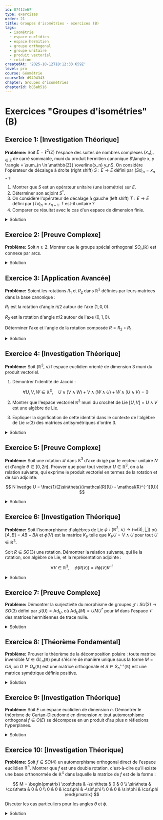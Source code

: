 ```yaml
---
id: 07412e67
type: exercises
order: 21
title: Groupes d'isométries - exercices (B)
tags:
  - isométrie
  - espace euclidien
  - espace hermitien
  - groupe orthogonal
  - groupe unitaire
  - produit vectoriel
  - rotation
createdAt: '2025-10-12T18:12:33.659Z'
level: pro
course: Géométrie
courseId: d9494343
chapter: Groupes d'isométries
chapterId: b85ab516
---
```

# Exercices "Groupes d'isométries" (B)

## Exercice 1: [Investigation Théorique]

**Problème:** Soit $E = \ell^2(\mathbb{Z})$ l'espace des suites de nombres complexes $(x_n)_{n \in \mathbb{Z}}$ de carré sommable, muni du produit hermitien canonique $\langle x, y \rangle = \sum_{n \in \mathbb{Z}} \overline{x_n} y_n$. On considère l'opérateur de décalage à droite (right shift) $S: E \to E$ défini par $(Sx)_n = x_{n-1}$.

1. Montrer que $S$ est un opérateur unitaire (une isométrie) sur $E$.
2. Déterminer son adjoint $S^*$.
3. On considère l'opérateur de décalage à gauche (left shift) $T: E \to E$ défini par $(Tx)_n = x_{n+1}$. $T$ est-il unitaire ?
4. Comparer ce résultat avec le cas d'un espace de dimension finie.

<details>

<summary>Solution</summary>

**Méthode:** Nous allons vérifier les propriétés de l'opérateur $S$ en utilisant directement les définitions. Pour la première partie, nous montrerons que $S$ préserve la norme. Pour la seconde, nous utiliserons la définition de l'adjoint $\langle S^*x, y \rangle = \langle x, Sy \rangle$. Pour la troisième, nous vérifierons si $T$ est unitaire en testant s'il est l'inverse de $S$. L'analyse de la situation en dimension infinie mettra en lumière les différences fondamentales avec la dimension finie.

**Étapes:**

1.  **Montrer que $S$ est unitaire.**

    Soit $x = (x_n)_{n \in \mathbb{Z}} \in E$. Calculons la norme de $S(x)$.

    $\|S(x)\|^2 = \sum_{n \in \mathbb{Z}} |(Sx)_n|^2 = \sum_{n \in \mathbb{Z}} |x_{n-1}|^2$.

    En posant $k = n-1$, l'indice $k$ parcourt également $\mathbb{Z}$. La somme devient $\sum_{k \in \mathbb{Z}} |x_k|^2 = \|x\|^2$.

    Ainsi, $\|S(x)\| = \|x\|$ pour tout $x \in E$. L'opérateur $S$ est donc une isométrie. Pour montrer qu'il est unitaire, il faut qu'il soit surjectif. Soit $y=(y_n) \in E$. Cherchons $x \in E$ tel que $Sx=y$. Cela signifie $(Sx)_n = x_{n-1} = y_n$ pour tout $n$, donc $x_k = y_{k+1}$ pour tout $k$. La suite $x = (y_{n+1})_{n \in \mathbb{Z}}$ est bien dans $E$ car sa norme est $\|x\|^2 = \sum_n |y_{n+1}|^2 = \sum_k |y_k|^2 = \|y\|^2 < \infty$. Donc $S$ est surjectif. Une isométrie surjective est un opérateur unitaire.

2.  **Déterminer l'adjoint $S^*$.**

    Pour tous $x, y \in E$, nous devons avoir $\langle S^*x, y \rangle = \langle x, Sy \rangle$.

    $\langle x, Sy \rangle = \sum_{n \in \mathbb{Z}} \overline{x_n} (Sy)_n = \sum_{n \in \mathbb{Z}} \overline{x_n} y_{n-1}$.

    Posons $k=n-1$, donc $n=k+1$. La somme devient $\sum_{k \in \mathbb{Z}} \overline{x_{k+1}} y_k$.

    Cette somme doit être égale à $\langle S^*x, y \rangle = \sum_{k \in \mathbb{Z}} \overline{(S^*x)_k} y_k$.

    Par identification, on a $\overline{(S^*x)_k} = \overline{x_{k+1}}$, donc $(S^*x)_k = x_{k+1}$.

    L'opérateur adjoint est donc $S^*=T$, l'opérateur de décalage à gauche.

3.  **L'opérateur $T$ est-il unitaire ?**

    D'après le point 2, $T=S^*$. Puisque $S$ est unitaire, on a $S^{-1}=S^*$. Donc $T=S^{-1}$. L'inverse d'un opérateur unitaire est unitaire. Vérifions-le directement :

    $\|T(x)\|^2 = \sum_{n \in \mathbb{Z}} |(Tx)_n|^2 = \sum_{n \in \mathbb{Z}} |x_{n+1}|^2 = \sum_{k \in \mathbb{Z}} |x_k|^2 = \|x\|^2$.

    Donc $T$ préserve la norme. Pour la surjectivité, soit $y \in E$. $Tx=y$ donne $x_{n+1}=y_n$, donc $x_k = y_{k-1}$. Cette suite $x$ est dans $E$ et a la même norme que $y$. Donc $T$ est surjectif.

    Ainsi, $T$ est unitaire.

4.  **Comparaison avec la dimension finie.**

    En dimension finie, un endomorphisme $f$ est une isométrie si et seulement si $f^*f = \text{Id}$. Cela implique que $f$ est injectif. Par le théorème du rang, $f$ est alors automatiquement surjectif, donc $f$ est un automorphisme et $f^{-1}=f^*$.

    En dimension infinie, ce n'est plus vrai. Un opérateur peut être une isométrie (et donc injectif) sans être surjectif. L'exemple classique est l'opérateur de décalage à droite sur $\ell^2(\mathbb{N})$, $S: (x_0, x_1, ...) \mapsto (0, x_0, x_1, ...)$. Il est isométrique mais non surjectif (l'image ne contient pas les suites dont le premier terme est non nul). Sur $\ell^2(\mathbb{Z})$, le "trou" n'est pas créé, et la surjectivité est conservée. Cet exercice illustre que sur $\ell^2(\mathbb{Z})$, la situation reste proche de la dimension finie, mais il faut prouver la surjectivité séparément.

**Réponse:**

1. $S$ est unitaire car il préserve la norme et il est surjectif.
2. L'adjoint est $S^*=T$, l'opérateur de décalage à gauche.
3. Oui, $T$ est unitaire.
4. En dimension infinie, une isométrie n'est pas nécessairement surjective, contrairement au cas de la dimension finie. Cependant, dans le cas de $\ell^2(\mathbb{Z})$, l'opérateur de décalage reste surjectif.

</details>

## Exercice 2: [Preuve Complexe]

**Problème:** Soit $n \ge 2$. Montrer que le groupe spécial orthogonal $SO_n(\mathbb{R})$ est connexe par arcs.

<details>

<summary>Solution</summary>

**Méthode:** Nous allons procéder par récurrence sur la dimension $n$. L'idée est de montrer que toute matrice $M \in SO_n(\mathbb{R})$ peut être connectée à l'identité $I_n$ par un chemin continu contenu dans $SO_n(\mathbb{R})$. Pour l'étape de récurrence, nous utiliserons la structure des isométries pour ramener une matrice $M \in SO_n(\mathbb{R})$ à une forme plus simple via un chemin continu, puis appliquer l'hypothèse de récurrence.

**Étapes:**

1.  **Cas de base ($n=2$)**:

    Toute matrice de $SO_2(\mathbb{R})$ est une matrice de rotation $R(\theta) = \begin{pmatrix} \cos\theta & -\sin\theta \\ \sin\theta & \cos\theta \end{pmatrix}$.

    Soit $M = R(\theta_0) \in SO_2(\mathbb{R})$. Le chemin $\gamma: [0,1] \to SO_2(\mathbb{R})$ défini par $\gamma(t) = R(t\theta_0)$ est un chemin continu.

    On a $\gamma(0) = R(0) = I_2$ et $\gamma(1) = R(\theta_0) = M$.

    Le chemin est bien dans $SO_2(\mathbb{R})$ car $\det(R(t\theta_0))=1$ pour tout $t$.

    Donc $SO_2(\mathbb{R})$ est connexe par arcs.

2.  **Hypothèse de récurrence**:

    Supposons que $SO_{n-1}(\mathbb{R})$ est connexe par arcs pour un $n \ge 3$.

3.  **Étape de récurrence**:

    Soit $M \in SO_n(\mathbb{R})$. Soit $e_1$ le premier vecteur de la base canonique de $\mathbb{R}^n$. Considérons le vecteur $v = M e_1$. On a $\|v\| = \|M e_1\| = \|e_1\| = 1$.

    Nous voulons trouver un chemin continu de rotations $R(t)$ tel que $R(0)=I_n$ et $R(1)v = e_1$.

    Si $v = e_1$, on peut prendre $R(t)=I_n$ pour tout $t$.

    Si $v \neq e_1$, $v$ et $e_1$ sont deux vecteurs unitaires distincts. Ils engendrent un plan $P = \text{Vect}(e_1, v)$. Si $v=-e_1$, on peut choisir n'importe quel plan contenant $e_1$.

    Soit $R_P(\theta)$ la rotation d'angle $\theta$ dans le plan $P$ qui amène $e_1$ vers $v$, et qui est l'identité sur $P^\perp$. Soit $\theta_0$ cet angle.

    Le chemin $t \mapsto R_P(t\theta_0)$ est un chemin dans $SO_n(\mathbb{R})$ qui relie $I_n$ à $R_P(\theta_0)$. Soit $R_1 = R_P(\theta_0)$. On a $R_1 e_1 = v$.

    Considérons le chemin $\gamma_1(t)$ de $I_n$ à $R_1^{-1}$. Alors le chemin $t \mapsto \gamma_1(t)M$ relie $M$ à $M' = R_1^{-1}M$.

    Calculons l'action de $M'$ sur $e_1$: $M'e_1 = R_1^{-1}M e_1 = R_1^{-1}v = e_1$.

    La matrice $M'$ fixe donc le vecteur $e_1$. Sa première colonne est $(1,0,...,0)^t$. Comme $M'$ est orthogonale, les autres colonnes sont orthogonales à la première, donc la première ligne est $(1,0,...,0)$.

    La matrice $M'$ a donc la forme :

    $M' = \begin{pmatrix} 1 & 0 \\ 0 & M_{n-1} \end{pmatrix}$, où $M_{n-1} \in M_{n-1}(\mathbb{R})$.

    Comme $M' \in SO_n(\mathbb{R})$, on a ${}^t(M')(M')=I_n$, ce qui implique ${}^tM_{n-1}M_{n-1}=I_{n-1}$, donc $M_{n-1} \in O_{n-1}(\mathbb{R})$.

    De plus, $\det(M')=1 \cdot \det(M_{n-1})=1$, donc $M_{n-1} \in SO_{n-1}(\mathbb{R})$.

4.  **Conclusion de la récurrence**:

    Par l'hypothèse de récurrence, $SO_{n-1}(\mathbb{R})$ est connexe par arcs. Il existe donc un chemin continu $\delta(t)$ dans $SO_{n-1}(\mathbb{R})$ tel que $\delta(0) = I_{n-1}$ et $\delta(1) = M_{n-1}$.

    Construisons le chemin $\gamma_2(t) = \begin{pmatrix} 1 & 0 \\ 0 & \delta(t) \end{pmatrix}$. C'est un chemin continu dans $SO_n(\mathbb{R})$ qui relie $\begin{pmatrix} 1 & 0 \\ 0 & I_{n-1} \end{pmatrix} = I_n$ à $M'$.

    Ainsi, $M'$ est connectée à $I_n$. Puisque $M$ est connectée à $M'$, par transitivité, $M$ est connectée à $I_n$.

    Ceci étant vrai pour toute matrice $M \in SO_n(\mathbb{R})$, le groupe $SO_n(\mathbb{R})$ est connexe par arcs.

**Réponse:** Le groupe $SO_n(\mathbb{R})$ est connexe par arcs pour tout $n \ge 2$. La preuve se fait par récurrence sur $n$.

</details>

## Exercice 3: [Application Avancée]

**Problème:** Soient les rotations $R_1$ et $R_2$ dans $\mathbb{R}^3$ définies par leurs matrices dans la base canonique :

$R_1$ est la rotation d'angle $\pi/2$ autour de l'axe $(1,0,0)$.

$R_2$ est la rotation d'angle $\pi/2$ autour de l'axe $(0,1,0)$.

Déterminer l'axe et l'angle de la rotation composée $R = R_2 \circ R_1$.

<details>

<summary>Solution</summary>

**Méthode:** Nous allons d'abord construire les matrices $M_1$ et $M_2$ de $R_1$ et $R_2$ respectivement. Nous pouvons utiliser la formule de Rodrigues ou une approche géométrique directe. Ensuite, nous calculerons la matrice du composé $M = M_2 M_1$. Enfin, nous extrairons l'axe et l'angle de la rotation correspondante à $M$. L'axe est le vecteur propre associé à la valeur propre 1. L'angle $\theta$ peut être trouvé via la formule $\text{Tr}(M) = 1 + 2\cos\theta$.

**Étapes:**

1.  **Matrice de $R_1$**:

    Rotation d'angle $\theta_1=\pi/2$ autour de $N_1=(1,0,0)$.

    Cette rotation fixe $e_1$, envoie $e_2$ sur $e_3$, et $e_3$ sur $-e_2$.

    La matrice est $M_1 = \begin{pmatrix} 1 & 0 & 0 \\ 0 & \cos(\pi/2) & -\sin(\pi/2) \\ 0 & \sin(\pi/2) & \cos(\pi/2) \end{pmatrix} = \begin{pmatrix} 1 & 0 & 0 \\ 0 & 0 & -1 \\ 0 & 1 & 0 \end{pmatrix}$.

2.  **Matrice de $R_2$**:

    Rotation d'angle $\theta_2=\pi/2$ autour de $N_2=(0,1,0)$.

    Cette rotation fixe $e_2$, envoie $e_3$ sur $e_1$, et $e_1$ sur $-e_3$.

    La matrice est $M_2 = \begin{pmatrix} \cos(\pi/2) & 0 & \sin(\pi/2) \\ 0 & 1 & 0 \\ -\sin(\pi/2) & 0 & \cos(\pi/2) \end{pmatrix} = \begin{pmatrix} 0 & 0 & 1 \\ 0 & 1 & 0 \\ -1 & 0 & 0 \end{pmatrix}$.

3.  **Matrice de la composition $R = R_2 \circ R_1$**:

    $M = M_2 M_1 = \begin{pmatrix} 0 & 0 & 1 \\ 0 & 1 & 0 \\ -1 & 0 & 0 \end{pmatrix} \begin{pmatrix} 1 & 0 & 0 \\ 0 & 0 & -1 \\ 0 & 1 & 0 \end{pmatrix} = \begin{pmatrix} 0 & 1 & 0 \\ 0 & 0 & -1 \\ -1 & 0 & 0 \end{pmatrix}$.

    On vérifie que $M \in SO_3(\mathbb{R})$: ${}^tMM=I_3$ et $\det(M)=1$.

4.  **Détermination de l'angle de rotation $\theta$**:

    La trace de $M$ est $\text{Tr}(M) = 0+0+0=0$.

    On a la relation $\text{Tr}(M) = 1 + 2\cos\theta$.

    $0 = 1 + 2\cos\theta \implies \cos\theta = -1/2$.

    L'angle est donc $\theta = \pm 2\pi/3$.

5.  **Détermination de l'axe de rotation $N$**:

    L'axe est le sous-espace propre associé à la valeur propre 1. On résout $MU=U$, soit $(M-I_3)U=0$.

    $M-I_3 = \begin{pmatrix} -1 & 1 & 0 \\ 0 & -1 & -1 \\ -1 & 0 & -1 \end{pmatrix}$.

    On résout le système :

    $\begin{cases} -x+y=0 \\ -y-z=0 \\ -x-z=0 \end{cases} \implies \begin{cases} x=y \\ z=-y \\ -y-(-y)=0 \end{cases}$.

    La troisième équation est $0=0$. Le système est de rang 2. Les solutions sont de la forme $(y, y, -y) = y(1, 1, -1)$.

    L'axe est donc la droite dirigée par le vecteur $N'=(1,1,-1)$.

    Un vecteur directeur unitaire est $N = \frac{1}{\sqrt{3}}(1,1,-1)$.

6.  **Détermination du signe de l'angle**:

    Le signe de $\theta$ dépend de l'orientation de l'axe. Choisissons $N=\frac{1}{\sqrt{3}}(1,1,-1)$.

    On utilise la formule $\sin\theta = \frac{1}{2} \langle u, N \wedge Mu \rangle$ pour un vecteur $u$ non colinéaire à $N$.

    Prenons $u=e_1=(1,0,0)$. $Mu = (0,0,-1)$.

    $N \wedge Mu = \frac{1}{\sqrt{3}}(1,1,-1) \wedge (0,0,-1) = \frac{1}{\sqrt{3}}(-1, 1, 0)$.

    $\sin\theta = \frac{1}{2\|u\|^2\text{Tr}(M_{antisym})} \text{Trace}( (M - {}^tM) \text{op}_{u,N} )$. Une méthode plus simple :

    $\sin\theta (N_x, N_y, N_z)$ a pour composantes $(M_{32}-M_{23})/2, (M_{13}-M_{31})/2, (M_{21}-M_{12})/2$.

    $M - {}^tM = \begin{pmatrix} 0 & 1 & 1 \\ -1 & 0 & -1 \\ -1 & 1 & 0 \end{pmatrix}$.

    Les composantes du vecteur $v$ tel que $M-^t M = 2\sin\theta K_N$ sont: $v_1 = (M_{32}-M_{23})/2 = (0-(-1))/2 = 1/2$.

    $v_2 = (M_{13}-M_{31})/2 = (0-(-1))/2 = 1/2$.

    $v_3 = (M_{21}-M_{12})/2 = (0-1)/2 = -1/2$.

    Le vecteur est $(1/2, 1/2, -1/2)$. C'est bien la direction de $N$.

    On a $(1/2, 1/2, -1/2) = \sin\theta \cdot N = \sin\theta \cdot \frac{1}{\sqrt{3}}(1,1,-1)$.

    $\frac{1}{2} = \frac{\sin\theta}{\sqrt{3}} \implies \sin\theta = \sqrt{3}/2$.

    Puisque $\cos\theta=-1/2$ et $\sin\theta=\sqrt{3}/2$, l'angle est $\theta=2\pi/3$.

**Réponse:** La rotation composée $R = R_2 \circ R_1$ est une rotation d'angle $\theta = \frac{2\pi}{3}$ autour de l'axe dirigé par le vecteur $N=(1,1,-1)$.

</details>

## Exercice 4: [Investigation Théorique]

**Problème:** Soit $(\mathbb{R}^3, \wedge)$ l'espace euclidien orienté de dimension 3 muni du produit vectoriel.

1. Démontrer l'identité de Jacobi :

   $$ \forall U, V, W \in \mathbb{R}^3, \quad U \wedge (V \wedge W) + V \wedge (W \wedge U) + W \wedge (U \wedge V) = 0 $$

2. Montrer que l'espace vectoriel $\mathbb{R}^3$ muni du crochet de Lie $[U, V] = U \wedge V$ est une algèbre de Lie.
3. Expliquer la signification de cette identité dans le contexte de l'algèbre de Lie $\mathfrak{so}(3)$ des matrices antisymétriques d'ordre 3.

<details>

<summary>Solution</summary>

**Méthode:** Pour la première partie, nous utiliserons la formule du double produit vectoriel (formule "BAC-CAB") $A \wedge (B \wedge C) = \langle A, C \rangle B - \langle A, B \rangle C$. Pour la deuxième partie, nous vérifierons les axiomes d'une algèbre de Lie. Pour la troisième, nous rappellerons l'isomorphisme entre $(\mathbb{R}^3, \wedge)$ et $(\mathfrak{so}(3), [,])$ et montrerons que l'identité de Jacobi pour le produit vectoriel est l'expression de l'identité de Jacobi pour le commutateur de matrices.

**Étapes:**

1.  **Démonstration de l'identité de Jacobi**:

    Utilisons la formule du double produit vectoriel:

    $U \wedge (V \wedge W) = \langle U, W \rangle V - \langle U, V \rangle W$

    $V \wedge (W \wedge U) = \langle V, U \rangle W - \langle V, W \rangle U$

    $W \wedge (U \wedge V) = \langle W, V \rangle U - \langle W, U \rangle V$

    Sommons ces trois expressions. Les produits scalaires sont symétriques ($\langle A, B \rangle = \langle B, A \rangle$).

    Somme $= (\langle U, W \rangle V - \langle W, U \rangle V) + (-\langle U, V \rangle W + \langle V, U \rangle W) + (-\langle V, W \rangle U + \langle W, V \rangle U)$

    $= 0 \cdot V + 0 \cdot W + 0 \cdot U = 0$.

    L'identité est donc démontrée.

2.  **Vérification de la structure d'algèbre de Lie**:

    Une algèbre de Lie est un espace vectoriel $\mathcal{G}$ muni d'une application bilinéaire $[\cdot, \cdot]: \mathcal{G} \times \mathcal{G} \to \mathcal{G}$ (le crochet de Lie) qui vérifie :

    a) L'antisymétrie : $[X, Y] = -[Y, X]$ pour tous $X, Y \in \mathcal{G}$.

    b) L'identité de Jacobi : $[X, [Y, Z]] + [Y, [Z, X]] + [Z, [X, Y]] = 0$ pour tous $X, Y, Z \in \mathcal{G}$.

    Ici, $\mathcal{G} = \mathbb{R}^3$ et $[U, V] = U \wedge V$.

    - La bilinéarité du produit vectoriel est une propriété de base.
    - a) L'antisymétrie $U \wedge V = -V \wedge U$ est aussi une propriété fondamentale du produit vectoriel.
    - b) L'identité de Jacobi est exactement ce que nous avons prouvé à la question 1.

    Donc, $(\mathbb{R}^3, +, \cdot_{\mathbb{R}}, \wedge)$ est une algèbre de Lie.

3.  **Signification pour $\mathfrak{so}(3)$**:

    L'algèbre de Lie $\mathfrak{so}(3)$ est l'ensemble des matrices antisymétriques de taille 3, munie du commutateur $[A,B]=AB-BA$.

    On peut définir un isomorphisme d'espaces vectoriels $\phi: \mathbb{R}^3 \to \mathfrak{so}(3)$ par :

    $\phi(U) = K_U = \begin{pmatrix} 0 & -u_3 & u_2 \\ u_3 & 0 & -u_1 \\ -u_2 & u_1 & 0 \end{pmatrix}$ pour $U=(u_1, u_2, u_3)$.

    Cette application a la propriété que pour tous $U, V \in \mathbb{R}^3$, $\phi(U \wedge V) = [\phi(U), \phi(V)]$. C'est un isomorphisme d'algèbres de Lie.

    L'identité de Jacobi pour le commutateur de matrices est toujours vraie dans n'importe quelle algèbre associative :

    $[A, [B, C]] + [B, [C, A]] + [C, [A, B]] = 0$.

    En appliquant $\phi^{-1}$ à cette identité avec $A=\phi(U)$, $B=\phi(V)$, $C=\phi(W)$, on obtient :

    $\phi^{-1}([\phi(U), [\phi(V), \phi(W)]]) + \dots = 0$.

    Puisque $\phi$ est un isomorphisme d'algèbres de Lie :

    $\phi^{-1}([\phi(U), \phi(V \wedge W)]) + \dots = 0$.

    $U \wedge (V \wedge W) + \dots = 0$.

    Ainsi, l'identité de Jacobi pour le produit vectoriel est la "traduction" de l'identité de Jacobi fondamentale pour le commutateur de matrices via l'isomorphisme entre $(\mathbb{R}^3, \wedge)$ et $(\mathfrak{so}(3), [,])$.

**Réponse:**

1. L'identité de Jacobi se démontre en appliquant trois fois la formule du double produit vectoriel et en sommant les résultats.
2. $(\mathbb{R}^3, \wedge)$ est une algèbre de Lie car le produit vectoriel est bilinéaire, antisymétrique et satisfait l'identité de Jacobi.
3. Cette identité est la manifestation, dans $\mathbb{R}^3$, de l'identité de Jacobi universelle pour les commutateurs de matrices, via l'isomorphisme d'algèbres de Lie $\mathfrak{so}(3) \cong \mathbb{R}^3$.

</details>

## Exercice 5: [Preuve Complexe]

**Problème:** Soit une rotation $\mathcal{R}$ dans $\mathbb{R}^3$ d'axe dirigé par le vecteur unitaire $N$ et d'angle $\theta \in ]0, 2\pi[$. Prouver que pour tout vecteur $U \in \mathbb{R}^3$, on a la relation suivante, qui exprime le produit vectoriel en termes de la rotation et de son adjointe:

$$ N \wedge U = \frac{1}{2\sin\theta}(\mathcal{R}(U) - \mathcal{R}^{-1}(U)) $$

<details>

<summary>Solution</summary>

**Méthode:** Nous allons utiliser la formule de Rodrigues pour exprimer $\mathcal{R}(U)$ et $\mathcal{R}^{-1}(U)$. $\mathcal{R}^{-1}$ est la rotation d'axe $N$ et d'angle $-\theta$. En calculant la différence $\mathcal{R}(U) - \mathcal{R}^{-1}(U)$ et en simplifiant, nous devrions obtenir une expression proportionnelle à $N \wedge U$.

**Étapes:**

1.  **Expression de $\mathcal{R}(U)$ via la formule de Rodrigues**:

    La rotation d'axe $N$ et d'angle $\theta$ est donnée par:

    $$ \mathcal{R}_{N,\theta}(U) = \cos(\theta)U + (1-\cos(\theta))\langle U,N \rangle N + \sin(\theta) (N \wedge U) $$

2.  **Expression de $\mathcal{R}^{-1}(U)$**:

    L'inverse $\mathcal{R}^{-1}$ est la rotation d'axe $N$ et d'angle $-\theta$. On remplace $\theta$ par $-\theta$ dans la formule de Rodrigues.

    On utilise les propriétés $\cos(-\theta) = \cos(\theta)$ et $\sin(-\theta) = -\sin(\theta)$.

    $$ \mathcal{R}_{N,-\theta}(U) = \cos(\theta)U + (1-\cos(\theta))\langle U,N \rangle N - \sin(\theta) (N \wedge U) $$

3.  **Calcul de la différence**:

    On soustrait la deuxième expression de la première:

    $\mathcal{R}(U) - \mathcal{R}^{-1}(U) = \left( \cos(\theta)U + (1-\cos(\theta))\langle U,N \rangle N + \sin(\theta) (N \wedge U) \right) - \left( \cos(\theta)U + (1-\cos(\theta))\langle U,N \rangle N - \sin(\theta) (N \wedge U) \right)$

    Les termes en $U$ et en $N$ s'annulent:

    $\mathcal{R}(U) - \mathcal{R}^{-1}(U) = \sin(\theta) (N \wedge U) - (-\sin(\theta) (N \wedge U))$

    $\mathcal{R}(U) - \mathcal{R}^{-1}(U) = 2\sin(\theta) (N \wedge U)$

4.  **Conclusion**:

    Puisque $\theta \in ]0, 2\pi[$, on peut avoir $\sin\theta=0$ si $\theta=\pi$.

    Si $\theta \in ]0, \pi[ \cup ]\pi, 2\pi[$, alors $\sin\theta \neq 0$. On peut diviser par $2\sin\theta$:

    $$ N \wedge U = \frac{1}{2\sin\theta}(\mathcal{R}(U) - \mathcal{R}^{-1}(U)) $$

    Si $\theta=\pi$, $\mathcal{R}$ est un demi-tour. $\mathcal{R}(U) = -U + 2\langle U,N \rangle N$.

    Dans ce cas, $\mathcal{R} = \mathcal{R}^{-1}$, donc $\mathcal{R}(U) - \mathcal{R}^{-1}(U) = 0$. Le membre de droite de la formule n'est pas défini.

    Cependant, la relation $2\sin(\theta) (N \wedge U) = \mathcal{R}(U) - \mathcal{R}^{-1}(U)$ reste vraie pour $\theta=\pi$, car les deux côtés sont nuls. L'énoncé est donc à interpréter pour $\sin\theta \neq 0$.

**Réponse:** Pour $\theta \in ]0, \pi[ \cup ]\pi, 2\pi[$, la formule est:

$$ N \wedge U = \frac{1}{2\sin\theta}(\mathcal{R}(U) - \mathcal{R}^{-1}(U)) $$

Elle découle directement de la soustraction de la formule de Rodrigues pour l'angle $-\theta$ à celle pour l'angle $\theta$.

</details>

## Exercice 6: [Investigation Théorique]

**Problème:** Soit l'isomorphisme d'algèbres de Lie $\phi: (\mathbb{R}^3, \wedge) \to (\mathfrak{so}(3), [,])$ où $[A,B]=AB-BA$ et $\phi(V)$ est la matrice $K_V$ telle que $K_V U = V \wedge U$ pour tout $U \in \mathbb{R}^3$.

Soit $R \in SO(3)$ une rotation. Démontrer la relation suivante, qui lie la rotation, son algèbre de Lie, et la représentation adjointe :

$$ \forall V \in \mathbb{R}^3, \quad \phi(R(V)) = R \phi(V) R^{-1} $$

<details>

<summary>Solution</summary>

**Méthode:** L'identité à prouver est $\forall V, U \in \mathbb{R}^3, K_{R(V)} U = R K_V R^{-1} U$. Nous allons partir du membre de droite et utiliser les propriétés des rotations et du produit vectoriel. L'astuce clé est de montrer qu'une rotation préserve le produit vectoriel, c'est-à-dire $R(A \wedge B) = R(A) \wedge R(B)$ pour $R \in SO(3)$.

**Étapes:**

1.  **Propriété de conservation du produit vectoriel par les rotations**:

    Soit $R \in SO(3)$. Soient $A, B \in \mathbb{R}^3$. Par définition du produit vectoriel $A \wedge B$, il est l'unique vecteur tel que $\forall W \in \mathbb{R}^3, \langle A \wedge B, W \rangle = \det(A, B, W)$.

    Considérons le vecteur $R(A) \wedge R(B)$. Pour tout $Z \in \mathbb{R}^3$:

    $\langle R(A) \wedge R(B), Z \rangle = \det(R(A), R(B), Z)$.

    Posons $Z=R(W)$. Comme $R$ est surjective, cela couvre tout $\mathbb{R}^3$.

    $\langle R(A) \wedge R(B), R(W) \rangle = \det(R(A), R(B), R(W))$.

    Puisque $R$ est une isométrie, elle préserve le produit scalaire: $\langle R(X), R(Y) \rangle = \langle X, Y \rangle$.

    Donc, le membre de gauche est $\langle A \wedge B, W \rangle$.

    Le membre de droite est $\det(R) \det(A, B, W)$.

    Comme $R \in SO(3)$, $\det(R)=1$.

    On a donc l'égalité : $\langle A \wedge B, W \rangle = \det(A,B,W) = \det(R(A), R(B), R(W)) = \langle R(A) \wedge R(B), R(W) \rangle$.

    En appliquant la conservation du produit scalaire par $R$, ceci est $\langle A \wedge B, W \rangle$.

    On a donc montré $\langle R(A) \wedge R(B), R(W) \rangle = \langle R(A \wedge B), R(W) \rangle$.

    Comme $R$ est un isomorphisme, on peut conclure que $R(A) \wedge R(B) = R(A \wedge B)$.

2.  **Démonstration de la relation principale**:

    On veut montrer $K_{R(V)} U = R K_V R^{-1} U$.

    Calculons le membre de droite : $R K_V R^{-1} U = R (V \wedge (R^{-1}U))$.

    Utilisons la propriété de conservation du produit vectoriel démontrée à l'étape 1:

    $R (V \wedge (R^{-1}U)) = R(V) \wedge R(R^{-1}U) = R(V) \wedge U$.

    Le membre de gauche est par définition $K_{R(V)} U = R(V) \wedge U$.

    Les deux membres sont égaux. La relation est donc démontrée pour tout $U, V \in \mathbb{R}^3$.

3.  **Interprétation**:

    La relation $\phi(R(V)) = R \phi(V) R^{-1}$ s'écrit aussi $K_{R(V)} = R K_V R^{-1}$.

    L'action de $SO(3)$ sur son algèbre de Lie $\mathfrak{so}(3)$ par conjugaison $A \mapsto R A R^{-1}$ est appelée la représentation adjointe du groupe sur son algèbre, notée $\text{Ad}_R(A)$.

    L'action naturelle de $SO(3)$ sur $\mathbb{R}^3$ est l'action de rotation $V \mapsto R(V)$.

    La formule démontrée montre que l'isomorphisme $\phi$ "entrelace" ces deux actions. C'est un isomorphisme de "modules" sur le groupe $SO(3)$. Cette compatibilité est une propriété fondamentale qui lie un groupe de Lie et son algèbre de Lie.

**Réponse:** La relation $\phi(R(V)) = R \phi(V) R^{-1}$ est démontrée en montrant d'abord que les rotations directes préservent le produit vectoriel, i.e., $R(A \wedge B) = R(A) \wedge R(B)$, puis en appliquant cette propriété à la définition de l'opérateur $\phi(V) = K_V$.

</details>

## Exercice 7: [Preuve Complexe]

**Problème:** Démontrer la surjectivité du morphisme de groupes $\mathcal{J}: SU(2) \to SO(3)$ défini par $\mathcal{J}(U) = \text{Ad}_U$, où $\text{Ad}_U(M) = UMU^*$ pour $M$ dans l'espace $\mathcal{V}$ des matrices hermitiennes de trace nulle.

<details>

<summary>Solution</summary>

**Méthode:** Pour prouver la surjectivité, il suffit de montrer que l'image de $\mathcal{J}$ contient un ensemble de générateurs de $SO(3)$. Un tel ensemble est constitué des rotations autour des axes de la base canonique. Nous allons construire explicitement des matrices $U \in SU(2)$ dont les images par $\mathcal{J}$ sont les rotations d'angle arbitraire autour des axes correspondant à la base $(T_1, T_2, T_3)$ de $\mathcal{V}$.

**Étapes:**

1.  **Rappel de la base de $\mathcal{V}$**:

    On utilise la base (proportionnelle aux matrices de Pauli) de $\mathcal{V} \cong \mathbb{R}^3$:

    $T_1 = \begin{pmatrix} 0 & -i \\ i & 0 \end{pmatrix}, T_2 = \begin{pmatrix} 0 & 1 \\ 1 & 0 \end{pmatrix}, T_3 = \begin{pmatrix} 1 & 0 \\ 0 & -1 \end{pmatrix}$.

    Cette base est orthonormée pour le produit scalaire $\langle A, B \rangle = \frac{1}{2}\text{Tr}(AB)$.

2.  **Rotation autour de l'axe $T_3$**:

    Considérons la matrice $U_3(\theta) = \begin{pmatrix} e^{-i\theta/2} & 0 \\ 0 & e^{i\theta/2} \end{pmatrix} \in SU(2)$.

    Calculons $\text{Ad}_{U_3(\theta)}(M) = U_3(\theta) M U_3(\theta)^*$.

    - Pour $M=T_3$: $\text{Ad}_{U_3(\theta)}(T_3) = U_3(\theta) T_3 U_3(\theta)^{-1} = T_3$ car $U_3$ et $T_3$ sont diagonales et commutent. L'axe $T_3$ est fixe.
    - Pour $M=T_2$: $\text{Ad}_{U_3(\theta)}(T_2) = \begin{pmatrix} e^{-i\theta/2} & 0 \\ 0 & e^{i\theta/2} \end{pmatrix} \begin{pmatrix} 0 & 1 \\ 1 & 0 \end{pmatrix} \begin{pmatrix} e^{i\theta/2} & 0 \\ 0 & e^{-i\theta/2} \end{pmatrix} = \begin{pmatrix} 0 & e^{-i\theta} \\ e^{i\theta} & 0 \end{pmatrix}$.

    Ceci se décompose en: $\begin{pmatrix} 0 & \cos\theta - i\sin\theta \\ \cos\theta + i\sin\theta & 0 \end{pmatrix} = \cos\theta \begin{pmatrix} 0 & 1 \\ 1 & 0 \end{pmatrix} - \sin\theta \begin{pmatrix} 0 & -i \\ i & 0 \end{pmatrix} = \cos\theta T_2 - \sin\theta T_1$.

    - Pour $M=T_1$: un calcul similaire donne $\text{Ad}_{U_3(\theta)}(T_1) = \sin\theta T_2 + \cos\theta T_1$.

    Dans la base $(T_1, T_2, T_3)$, la matrice de $\text{Ad}_{U_3(\theta)}$ est $\begin{pmatrix} \cos\theta & -\sin\theta & 0 \\ \sin\theta & \cos\theta & 0 \\ 0 & 0 & 1 \end{pmatrix}$, qui est la rotation d'angle $\theta$ autour de $T_3$.

3.  **Rotation autour des autres axes**:

    Par un argument de symétrie, les rotations autour des axes $T_1$ et $T_2$ sont aussi dans l'image de $\mathcal{J}$. Par exemple, $U_2(\theta) = \begin{pmatrix} \cos(\theta/2) & \sin(\theta/2) \\ \sin(\theta/2) & \cos(\theta/2) \end{pmatrix}$ est proportionnelle à $\exp(\theta/2 T_2)$ et génère une rotation d'angle $\theta$ autour de $T_2$.

    Plus généralement, soit $N$ un vecteur unitaire dans $\mathbb{R}^3$, correspondant à $M_N \in \mathcal{V}$ avec $\frac{1}{2}\text{Tr}(M_N^2)=1$.

    La matrice $U_N(\theta) = \cos(\theta/2) I_2 - i\sin(\theta/2) M_N$ est dans $SU(2)$. On peut montrer que $\mathcal{J}(U_N(\theta))$ est la rotation d'angle $\theta$ autour de l'axe $N$.

4.  **Conclusion de surjectivité**:

    Toute rotation de $SO(3)$ peut s'écrire comme une rotation d'un certain angle $\theta$ autour d'un certain axe $N$. D'après l'étape 3, pour tout couple $(N, \theta)$, on peut construire un antécédent $U_N(\theta) \in SU(2)$. Donc toute rotation de $SO(3)$ est dans l'image de $\mathcal{J}$. Le morphisme est surjectif.

**Réponse:** Le morphisme $\mathcal{J}: SU(2) \to SO(3)$ est surjectif. Ceci est prouvé en montrant que toutes les rotations, qui engendrent $SO(3)$, sont dans l'image de $\mathcal{J}$. On construit explicitement les préimages dans $SU(2)$ des rotations autour des axes de base.

</details>

## Exercice 8: [Théorème Fondamental]

**Problème:** Prouver le théorème de la décomposition polaire : toute matrice inversible $M \in GL_n(\mathbb{R})$ peut s'écrire de manière unique sous la forme $M=OS$, où $O \in O_n(\mathbb{R})$ est une matrice orthogonale et $S \in S_n^{++}(\mathbb{R})$ est une matrice symétrique définie positive.

<details>

<summary>Solution</summary>

**Méthode:** La preuve se fait en deux temps : existence et unicité.

Pour l'existence, nous construisons $S$ à partir de $M$ et montrons qu'elle a les propriétés requises. Ensuite, nous définissons $O$ et montrons qu'elle est orthogonale.

Pour l'unicité, nous supposons deux décompositions et montrons qu'elles doivent être identiques.

**Étapes:**

1.  **Construction de S (Existence)**:

    Considérons la matrice $A = {}^tMM$. C'est une matrice symétrique : ${}^tA = {}^t({}^tMM) = {}^tM({}^t{}^tM) = {}^tMM = A$.

    Elle est définie positive : pour tout $X \in \mathbb{R}^n \setminus \{0\}$, ${}^tX A X = {}^tX{}^tMMX = {}^t(MX)(MX) = \|MX\|^2$.

    Comme $M$ est inversible, $X \neq 0 \implies MX \neq 0$, donc $\|MX\|^2 > 0$.

    $A$ est donc symétrique définie positive.

    D'après le théorème spectral, il existe une unique racine carrée symétrique définie positive de $A$, que nous notons $S$. On a $S^2 = A = {}^tMM$ et $S \in S_n^{++}(\mathbb{R})$.

2.  **Construction de O (Existence)**:

    Définissons $O = MS^{-1}$. Nous devons montrer que $O$ est orthogonale.

    Calculons ${}^tOO$:

    ${}^tOO = {}^t(MS^{-1})(MS^{-1}) = ({}^tS^{-1})({}^tM) M S^{-1}$.

    Comme $S$ est symétrique, $S^{-1}$ l'est aussi, donc ${}^tS^{-1} = S^{-1}$.

    ${}^tOO = S^{-1} ({}^tMM) S^{-1} = S^{-1} (S^2) S^{-1} = (S^{-1}S)(S S^{-1}) = I_n I_n = I_n$.

    Donc $O$ est bien une matrice orthogonale.

    Nous avons $M = OS$ avec $O \in O_n(\mathbb{R})$ et $S \in S_n^{++}(\mathbb{R})$. L'existence est prouvée.

3.  **Unicité**:

    Supposons qu'il existe deux décompositions : $M = O_1 S_1 = O_2 S_2$, avec $O_1, O_2 \in O_n(\mathbb{R})$ et $S_1, S_2 \in S_n^{++}(\mathbb{R})$.

    Calculons ${}^tMM$:

    ${}^tMM = {}^t(O_1 S_1)(O_1 S_1) = {}^tS_1 {}^tO_1 O_1 S_1 = S_1 I_n S_1 = S_1^2$.

    De même, ${}^tMM = {}^t(O_2 S_2)(O_2 S_2) = S_2^2$.

    On a donc $S_1^2 = S_2^2$.

    Puisque $S_1$ et $S_2$ sont des matrices symétriques définies positives, elles sont les racines carrées uniques de la matrice ${}^tMM$. Par conséquent, $S_1=S_2$.

    Ensuite, de $O_1 S_1 = O_2 S_1$ et comme $S_1$ est inversible (car définie positive), on peut multiplier par $S_1^{-1}$ à droite pour obtenir $O_1=O_2$.

    La décomposition est donc unique.

4.  **Interprétation géométrique**:

    L'endomorphisme associé à $M$ peut être vu comme la composition d'une isométrie (donnée par $O$) et d'une "dilatation" le long d'axes orthogonaux (donnée par $S$). La matrice $S$ déforme la sphère unité en un ellipsoïde, et la matrice $O$ fait ensuite tourner (et/ou réfléchit) cet ellipsoïde.

**Réponse:** Le théorème de la décomposition polaire est vrai. L'existence est constructive : on pose $S = \sqrt{{}^tMM}$ (l'unique racine carrée symétrique définie positive) et $O=MS^{-1}$. L'unicité découle de l'unicité de la racine carrée symétrique définie positive d'une matrice.

</details>

## Exercice 9: [Investigation Théorique]

**Problème:** Soit $E$ un espace euclidien de dimension $n$. Démontrer le théorème de Cartan-Dieudonné en dimension $n$: tout automorphisme orthogonal $f \in O(E)$ se décompose en un produit d'au plus $n$ réflexions hyperplanes.

<details>

<summary>Solution</summary>

**Méthode:** Nous allons procéder par récurrence sur la dimension $n$ de l'espace. La stratégie consiste à trouver une réflexion $s$ telle que $s \circ f$ fixe au moins un vecteur non nul, ce qui permet de se ramener à un problème de dimension $n-1$.

**Étapes:**

1.  **Cas de base ($n=1$)**:

    L'espace est une droite. $O(E) = \{\text{Id}, -\text{Id}\}$.

    $\text{Id}$ est le produit de 0 réflexions (ou $s \circ s$ pour une réflexion $s$). $0 \le 1$.

    $-\text{Id}$ est la réflexion par rapport à l'hyperplan $\{0\}$. C'est 1 réflexion. $1 \le 1$.

    Le théorème est vrai pour $n=1$.

2.  **Hypothèse de récurrence**:

    Supposons que le théorème est vrai pour tout espace euclidien de dimension $k < n$.

3.  **Étape de récurrence ($n$)**:

    Soit $f \in O(E)$.

    **Cas 1 : $f$ admet un vecteur fixe non nul.**

    Soit $x \in E$, $x \neq 0$, tel que $f(x)=x$. Soit $H = (\text{Vect}(x))^\perp$. $H$ est un hyperplan de dimension $n-1$.

    Pour tout $y \in H$, $\langle f(y), x \rangle = \langle f(y), f(x) \rangle = \langle y, x \rangle = 0$. Donc $f(y) \in H$.

    La restriction de $f$ à $H$, notée $f_H$, est un automorphisme orthogonal de $H$.

    Par hypothèse de récurrence, $f_H$ est le produit de $k \le n-1$ réflexions hyperplanes $s'_1, \dots, s'_k$ de $H$.

    Chaque réflexion $s'_i$ par rapport à un hyperplan $H'_i \subset H$ peut être étendue à une réflexion $s_i$ de $E$ par rapport à l'hyperplan $H'_i \oplus \text{Vect}(x)$.

    La composée $g = s_1 \circ \dots \circ s_k$ coïncide avec $f$ sur $H$. De plus, $g(x)=x$ car $x$ est dans chaque hyperplan de réflexion.

    Donc $f=g$, et $f$ est une composition de $k \le n-1 \le n$ réflexions.

4.  **Cas 2 : $f$ n'a pas de vecteur fixe non nul (sauf 0)**.

    Soit $x \in E$ un vecteur unitaire. Comme $f(x) \neq x$, le vecteur $u = f(x)-x$ est non nul.

    Soit $s$ la réflexion par rapport à l'hyperplan $H=u^\perp$.

    Par définition, $s(u)=-u$.

    On a $s(y) = y - 2 \frac{\langle y, u \rangle}{\|u\|^2} u$.

    Calculons $s(f(x))$:

    $\|f(x)-x\|^2 = \|f(x)\|^2 - 2\langle f(x), x \rangle + \|x\|^2 = 1 - 2\langle f(x), x \rangle + 1 = 2(1-\langle f(x), x \rangle)$.

    $\langle f(x), u \rangle = \langle f(x), f(x)-x \rangle = \|f(x)\|^2 - \langle f(x), x \rangle = 1 - \langle f(x), x \rangle$.

    Donc $\langle f(x), u \rangle = \frac{1}{2}\|u\|^2$.

    $s(f(x)) = f(x) - 2 \frac{\langle f(x), u \rangle}{\|u\|^2} u = f(x) - 2 \frac{\frac{1}{2}\|u\|^2}{\|u\|^2} u = f(x)-u = f(x) - (f(x)-x) = x$.

    Donc la composée $g = s \circ f$ admet $x$ comme vecteur fixe.

    D'après le cas 1, $g$ est un produit de $k \le n-1$ réflexions $s_1, \dots, s_k$.

    Alors $s \circ f = s_1 \circ \dots \circ s_k$.

    Puisque $s \circ s = \text{Id}$, on a $f = s \circ s_1 \circ \dots \circ s_k$.

    $f$ est donc une composition de $k+1 \le (n-1)+1=n$ réflexions.

5.  **Conclusion**: Dans tous les cas, $f$ est une composition d'au plus $n$ réflexions. Par le principe de récurrence, le théorème est vrai pour tout $n \ge 1$.

**Réponse:** Le théorème de Cartan-Dieudonné est démontré par récurrence sur la dimension $n$. Si $f$ a un point fixe, on applique l'hypothèse de récurrence sur son hyperplan orthogonal. Sinon, on compose $f$ avec une réflexion bien choisie $s$ pour que $s \circ f$ ait un point fixe, ce qui ramène au premier cas.

</details>

## Exercice 10: [Investigation Théorique]

**Problème:** Soit $f \in SO(4)$ un automorphisme orthogonal direct de l'espace euclidien $\mathbb{R}^4$. Montrer que $f$ est une double rotation, c'est-à-dire qu'il existe une base orthonormée de $\mathbb{R}^4$ dans laquelle la matrice de $f$ est de la forme :

$$ M = \begin{pmatrix} \cos\theta & -\sin\theta & 0 & 0 \\ \sin\theta & \cos\theta & 0 & 0 \\ 0 & 0 & \cos\phi & -\sin\phi \\ 0 & 0 & \sin\phi & \cos\phi \end{pmatrix} $$

Discuter les cas particuliers pour les angles $\theta$ et $\phi$.

<details>

<summary>Solution</summary>

**Méthode:** L'analyse repose sur l'étude des valeurs propres du polynôme caractéristique de $f$. Les valeurs propres d'une isométrie sont de module 1. Comme la matrice est réelle, les valeurs propres complexes apparaissent par paires conjuguées.

**Étapes:**

1.  **Analyse des valeurs propres**:

    Soit $M$ la matrice de $f$ dans une base orthonormée. $M \in SO(4)$. Le polynôme caractéristique $\chi_M(\lambda)$ est de degré 4 à coefficients réels.

    Ses racines (les valeurs propres) sont de module 1. Les possibilités pour les racines sont :

    a) Quatre racines réelles : Puisqu'elles sont de module 1, elles valent $\pm 1$. Comme $\det(M)=1$, le nombre de valeurs propres égales à $-1$ doit être pair. Les possibilités sont $(1,1,1,1)$ ou $(1,1,-1,-1)$ ou $(-1,-1,-1,-1)$.

    b) Deux racines réelles et deux complexes conjuguées : Les réelles sont $\pm 1$. Les complexes sont $e^{i\theta}, e^{-i\theta}$ avec $\theta \in ]0, \pi[$. Le produit des valeurs propres étant 1, les réelles doivent être $(1,1)$ ou $(-1,-1)$.

    c) Quatre racines complexes : Elles viennent par paires conjuguées, $(e^{i\theta}, e^{-i\theta})$ et $(e^{i\phi}, e^{-i\phi})$ avec $\theta, \phi \in ]0, \pi[$.

2.  **Construction de la base (Cas c)**:

    Supposons que les valeurs propres sont $e^{\pm i\theta}$ et $e^{\pm i\phi}$ avec $\theta, \phi \in ]0, \pi[$.

    Soit $u_1 + i u_2$ un vecteur propre (normalisé) dans l'extension complexifiée $E \otimes \mathbb{C}$ pour la valeur propre $e^{i\theta}$. Alors $f(u_1+iu_2) = e^{i\theta}(u_1+iu_2) = (\cos\theta+i\sin\theta)(u_1+iu_2)$.

    En identifiant parties réelles et imaginaires, on obtient $f(u_1) = \cos\theta u_1 - \sin\theta u_2$ et $f(u_2) = \sin\theta u_1 + \cos\theta u_2$.

    On peut montrer que $u_1$ et $u_2$ sont orthogonaux et de même norme. On peut les choisir orthonormés.

    Le plan $P_1 = \text{Vect}(u_1, u_2)$ est stable par $f$, et la restriction de $f$ à $P_1$ est une rotation d'angle $\theta$.

    De même, en partant d'un vecteur propre pour $e^{i\phi}$, on trouve un plan $P_2 = \text{Vect}(u_3, u_4)$ stable par $f$, où la restriction est une rotation d'angle $\phi$.

    Le sous-espace $P_1^\perp$ est stable par $f$ (car $f$ est une isométrie). $P_2$ doit être inclus dans $P_1^\perp$. Par dimension, $P_2 = P_1^\perp$.

    Dans la base orthonormée $(u_1, u_2, u_3, u_4)$, la matrice de $f$ a la forme voulue.

3.  **Analyse des autres cas**:

    Les autres cas de valeurs propres correspondent à des cas particuliers de la forme générale où un ou plusieurs angles sont nuls ou égaux à $\pi$.

    - Cas (a) $(1,1,1,1)$: $f = \text{Id}$. $\theta=\phi=0$.
    - Cas (a) $(1,1,-1,-1)$: $\theta=0, \phi=\pi$. Une rotation d'angle $\pi$ (demi-tour) dans un plan et l'identité dans le plan orthogonal.
    - Cas (a) $(-1,-1,-1,-1)$: $\theta=\phi=\pi$. C'est la composée de deux demi-tours dans des plans orthogonaux. Note : $-I_4 \in SO(4)$.
    - Cas (b) $(1,1,e^{i\theta},e^{-i\theta})$: $\phi=0$. C'est une rotation simple d'angle $\theta$ dans un plan $P$, et l'identité sur $P^\perp$. L'axe de rotation est un plan (le plan des points fixes).
    - Cas (b) $(-1,-1,e^{i\theta},e^{-i\theta})$: $\phi=\pi$. C'est une rotation d'angle $\theta$ dans un plan, et un demi-tour dans le plan orthogonal.

4.  **Conclusion**:

    Dans tous les cas, il existe une décomposition de $\mathbb{R}^4$ en somme directe orthogonale de deux plans stables $P_1 \oplus P_2$ telle que la restriction de $f$ à chaque plan est une rotation (éventuellement triviale ou un demi-tour). Ceci prouve l'existence de la base et de la matrice annoncée.

**Réponse:** Toute isométrie directe de $\mathbb{R}^4$ admet une base orthonormée dans laquelle sa matrice est $M = \text{diag}(R(\theta), R(\phi))$. Cela se démontre en analysant la structure des valeurs propres de $f$, qui conduit à une décomposition de l'espace en une somme directe orthogonale de deux plans stables sur lesquels $f$ agit comme une rotation plane.

</details>
